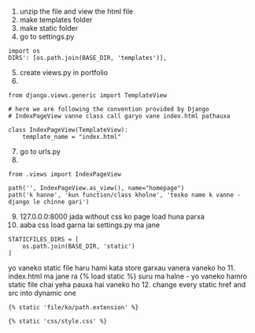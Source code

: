 1. unzip the file and view the html file
2. make templates folder
3. make static folder
4. go to settings.py
```
import os
DIRS': [os.path.join(BASE_DIR, 'templates')],
```
5. create views.py in portfolio
6. 
```
from django.views.generic import TemplateView

# here we are following the convention provided by Django
# IndexPageView vanne class call garyo vane index.html pathauxa

class IndexPageView(TemplateView):
    template_name = "index.html"
```

7. go to urls.py
8. 
```
from .views import IndexPageView

path('', IndexPageView.as_view(), name="homepage")
path('k hanne', 'kun function/class kholne', 'tesko name k vanne - django le chinne gari')

```
9. 127.0.0.0:8000 jada without css ko page load huna parxa
10. aaba css load garna lai settings.py ma jane
```
STATICFILES_DIRS = [
    os.path.join(BASE_DIR, 'static')
]
```
yo vaneko static file haru hami kata store garxau vanera vaneko ho
11. index.html ma jane ra {% load static %} suru ma halne - yo vaneko hamro static file chai yeha pauxa hai vaneko ho
12. change every static href and src into dynamic one
```
{% static 'file/ko/path.extension' %}

{% static 'css/style.css' %}
```

